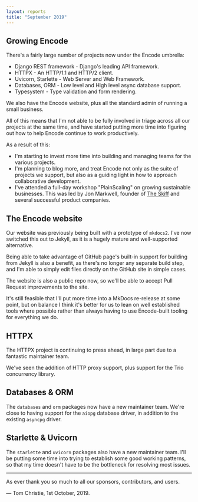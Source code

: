 ```yaml
---
layout: reports
title: "September 2019"
---
```


## Growing Encode

There's a fairly large number of projects now under the Encode umbrella:

* Django REST framework - Django's leading API framework.
* HTTPX - An HTTP/1.1 and HTTP/2 client.
* Uvicorn, Starlette - Web Server and Web Framework.
* Databases, ORM - Low level and High level async database support.
* Typesystem - Type validation and form rendering.

We also have the Encode website, plus all the standard admin of running a
small business.

All of this means that I'm not able to be fully involved in triage across all
our projects at the same time, and have started putting more time into figuring
out how to help Encode continue to work productively.

As a result of this:

* I'm starting to invest more time into building and managing teams for the various projects.
* I'm planning to blog more, and treat Encode not only as the suite of projects we support,
but also as a guiding light in how to approach collaborative development.
* I've attended a full-day workshop "PlainScaling" on growing sustainable businesses. This was led by Jon Markwell, founder of [The Skiff](https://www.theskiff.org/) and several successful product companies.

## The Encode website

Our website was previously being built with a prototype of `mkdocs2`.
I've now switched this out to Jekyll, as it is a hugely mature and well-supported alternative.

Being able to take advantage of GitHub page's built-in support for building from Jekyll is also
a benefit, as there's no longer any separate build step, and I'm able to simply edit files directly
on the GitHub site in simple cases.

The website is also a public repo now, so we'll be able to accept Pull Request improvements to the site.

It's still feasible that I'll put more time into a MkDocs re-release at some point,
but on balance I think it's better for us to lean on well established tools where possible
rather than always having to use Encode-built tooling for everything we do.

## HTTPX

The HTTPX project is continuing to press ahead, in large part due to a fantastic maintainer team.

We've seen the addition of HTTP proxy support, plus support for the Trio concurrency library.

## Databases & ORM

The `databases` and `orm` packages now have a new maintainer team. We're close to having
support for the `aiopg` database driver, in addition to the existing `asyncpg` driver.

## Starlette & Uvicorn

The `starlette` and `uvicorn` packages also have a new maintainer team. I'll be putting
some time into trying to establish some good working patterns, so that my time doesn't have to
be the bottleneck for resolving most issues.

---

As ever thank you so much to all our sponsors, contributors, and users.

&mdash; Tom Christie, 1st October, 2019.
